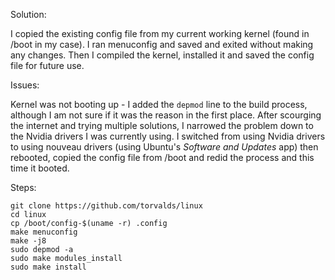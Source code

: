 Solution:

I copied the existing config file from my current working kernel (found in
/boot in my case). I ran menuconfig and saved and exited without making any
changes. Then I compiled the kernel, installed it and saved the config file for
future use.

Issues:

Kernel was not booting up - I added the `depmod` line to the build process,
although I am not sure if it was the reason in the first place. After
scourging the internet and trying multiple solutions, I narrowed the problem
down to the Nvidia drivers I was currently using. I switched from using Nvidia
drivers to using nouveau drivers (using Ubuntu's *Software and Updates* app)
then rebooted, copied the config file from /boot and redid the process and
this time it booted.

Steps:

```
git clone https://github.com/torvalds/linux
cd linux
cp /boot/config-$(uname -r) .config
make menuconfig
make -j8
sudo depmod -a
sudo make modules_install
sudo make install
```
